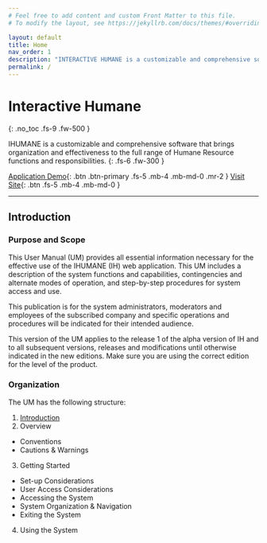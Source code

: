 ```yaml
---
# Feel free to add content and custom Front Matter to this file.
# To modify the layout, see https://jekyllrb.com/docs/themes/#overriding-theme-defaults

layout: default
title: Home
nav_order: 1
description: "INTERACTIVE HUMANE is a customizable and comprehensive software that brings organization and effectiveness to the full range of Human Resource functions and responsibilities"
permalink: /
---
```


# Interactive Humane
{: .no_toc .fs-9 .fw-500 }

IHUMANE is a customizable and comprehensive software that brings organization and effectiveness to the full range of Humane Resource functions and responsibilities.
{: .fs-6 .fw-300 }

[Application Demo](https://app.ihumane.net){: .btn .btn-primary .fs-5 .mb-4 .mb-md-0 .mr-2 } 
[Visit Site](https://ihumane.net){: .btn .fs-5 .mb-4 .mb-md-0 }

---

## Introduction

### Purpose and Scope
This User Manual (UM) provides all essential information necessary for the effective use of the IHUMANE (IH) web application. This UM includes a description of the system functions and capabilities, contingencies and alternate modes of operation, and step-by-step procedures for system access and use.  

This publication is for the system administrators, moderators and employees of the subscribed company and specific operations and procedures will be indicated for their intended audience.  

This version of the UM applies to the release 1 of the alpha version of IH and to all subsequent versions, releases and modifications until otherwise indicated in the new editions. Make sure you are using the correct edition for the level of the product.


### Organization
The UM has the following structure:

1. [Introduction](index)
2. Overview
  - Conventions
  - Cautions & Warnings
3. Getting Started
  - Set-up Considerations
  - User Access Considerations
  - Accessing the System
  - System Organization & Navigation
  - Exiting the System
4. Using the System

<!-- ### Points of Contact
For assistance, please refer to the table below for contact details. -->




<!-- ### Primary Business Functions
Human resources (HR) professionals conduct a wide variety of tasks within an organizational structure. A brief review of the core functions of human resource departments will be useful in framing the more common activities a human resource professional will conduct and how IHUMANE can streamline these activities. The core functions can be summarized as: -->

<!-- #### Staffing
This includes the activities of hiring new full-time or part-time employees, hiring contractors, and terminating employee contracts. -->

<!-- - Identifying and fulfilling talent needs (through recruitment, primarily)
- Utilizing various recruitment technologies to acquire a high volume of applicants (and to filter based on experience)
- Terminating contracts when necessary
- Maintaining ethical hiring practices and aligning with the regulatory environment
- Writing employee contracts and negotiating salary and benefits -->

<!-- #### Development
On-boarding new employees and providing resources for continued development is a key investment for organizations, and HR is charged with maintaining a developmental approach to existing human resources. -->

<!-- - Training and preparing new employees for their role
- Providing training opportunities (internal training, educational programs, conferences, etc.) to keep employees up to date in their respective fields
- Preparing management prospects and providing feedback to employees and managers -->

<!-- #### Compensation
Salary and benefits are also within the scope of human resource management. This includes identifying appropriate compensation based on role, performance, and legal requirements. -->

<!-- - Setting compensation levels to match the market, using benchmarks such as industry standards for a given job function
- Negotiating group health insurance rates, retirement plans, and other benefits with third party providers
- Discussing raises and other compensation increases and/or decreases with employees in the organization
- Ensuring compliance with legal and cultural expectations when it comes to employee compensation -->

<!-- #### Safety and Health
Achieving best practices in various industries include careful considering of safety and health concerns for employees. -->

<!-- 
#### Employee and Labor Relations
Defending employee rights, coordinating with unions, and mediating disagreements between the organization and its human resources is also a core HR function. -->

<!-- - Mediating disagreements between employees and employers
- Mediating disagreements between employees and other employees -->
<!-- - Considering claims of harassment and other workplace abuses
- Discussing employee rights with unions, management, and stakeholders
- Acting as the voice of the organization and/or the voice of the employees during any broader organizational issues pertaining to employee welfare -->


<!-- 
#### Organizational Units
Organization structure of hr & payroll administration, cutting across private & public sectors. This includes:

- Multi-Station Employee Management
- Department Groups Management
- Bank/Pay-Point Management
- Employee Categorization according to Job Description, Rank and Pay-Groups

#### Employment and Personnel Data 
Employee data capture, cutting across all aspects of employee management ranging from previous employments to employee personal data and qualification. This includes:

- Employee Unique Identification Creation
- Employee Personal Data
- Educational Qualifications/Academic Details
- Work Experiences
- Official Details 
- Salary Pay-points and Bank Branches
- NYSC Details

#### Biometrics
Realtime employee fingerprint capture for impersonation prevention and attendance monitoring.

#### Payroll Administration
Payroll process suited to your organization's payroll needs

#### Employee Self-Service
Exposing employees to the full range of hr activities. This includes:

- Accessing Personal Information 
- Loan Application
- Leave Application
- Training and CBT
- Payslip Information 
- Organization Engagement -->

 
